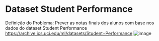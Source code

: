 # Dataset Student Performance
Definição do Problema: Prever as notas finais dos alunos com base nos dados do dataset Student Performance
https://archive.ics.uci.edu/ml/datasets/Student+Performance 
![image](https://user-images.githubusercontent.com/59674194/161403976-119a0d6a-a7ab-42ea-84ad-fd2ce3f52110.png)
